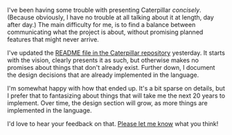 I've been having some trouble with presenting Caterpillar _concisely_. (Because
obviously, I have no trouble at all talking about it at length, day after day.)
The main difficulty for me, is to find a balance between communicating what the
project is about, without promising planned features that might never arrive.

I've updated the [README file in the Caterpillar repository][README] yesterday.
It starts with the vision, clearly presents it as such, but otherwise makes no
promises about things that don't already exist. Further down, I document the
design decisions that are already implemented in the language.

I'm somewhat happy with how that ended up. It's a bit sparse on details, but I
prefer that to fantasizing about things that will take me the next 20 years to
implement. Over time, the design section will grow, as more things are
implemented in the language.

I'd love to hear your feedback on that. [Please let me know][email] what you
think!

[README]: https://github.com/hannobraun/crosscut/blob/main/README.md
[email]: mailto:hello@hannobraun.com

